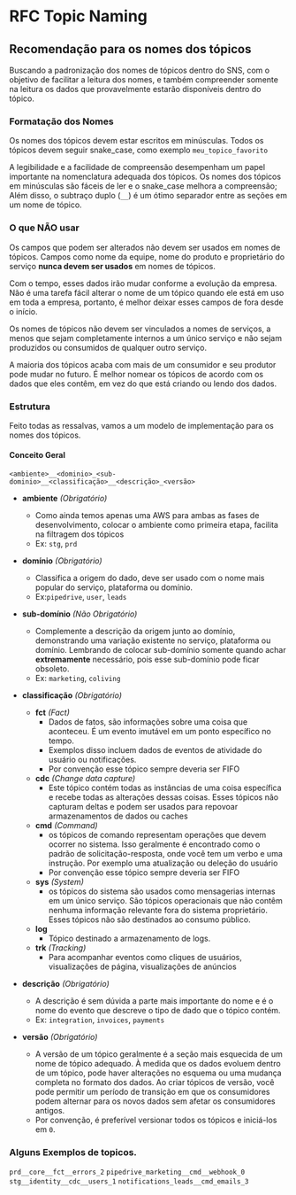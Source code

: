 # RFC Topic Naming

## Recomendação para os nomes dos tópicos

Buscando a padronização dos nomes de tópicos dentro do SNS, com o objetivo de facilitar a leitura dos nomes, e também compreender somente na leitura os dados que provavelmente estarão disponíveis dentro do tópico.

### Formatação dos Nomes

Os nomes dos tópicos devem estar escritos em minúsculas. Todos os tópicos devem seguir snake_case, como exemplo `meu_topico_favorito`

A legibilidade e a facilidade de compreensão desempenham um papel importante na nomenclatura adequada dos tópicos. Os nomes dos tópicos em minúsculas são fáceis de ler e o snake_case melhora a compreensão; Além disso, o subtraço duplo (`__`) é um ótimo separador entre as seções em um nome de tópico.


### O que **NÃO** usar
Os campos que podem ser alterados não devem ser usados em nomes de tópicos. Campos como nome da equipe, nome do produto e proprietário do serviço **nunca devem ser usados** em nomes de tópicos.

Com o tempo, esses dados irão mudar conforme a evolução da empresa. Não é uma tarefa fácil alterar o nome de um tópico quando ele está em uso em toda a empresa, portanto, é melhor deixar esses campos de fora desde o início.

Os nomes de tópicos não devem ser vinculados a nomes de serviços, a menos que sejam completamente internos a um único serviço e não sejam produzidos ou consumidos de qualquer outro serviço.

A maioria dos tópicos acaba com mais de um consumidor e seu produtor pode mudar no futuro. É melhor nomear os tópicos de acordo com os dados que eles contêm, em vez do que está criando ou lendo dos dados.


### Estrutura

Feito todas as ressalvas, vamos a um modelo de implementação para os nomes dos tópicos.

#### Conceito Geral

`<ambiente>__<dominio>_<sub-dominio>__<classificação>__<descrição>_<versão>`

 - **ambiente** *(Obrigatório)*
    - Como ainda temos apenas uma AWS para ambas as fases de desenvolvimento, colocar o ambiente como primeira etapa, facilita na filtragem dos tópicos
    - Ex: `stg`, `prd`

- **domínio** *(Obrigatório)*
    - Classifica a origem do dado, deve ser usado com o nome mais popular do serviço, plataforma ou domínio.
    - Ex:`pipedrive`, `user`, `leads`

- **sub-domínio** *(Não Obrigatório)*
    - Complemente a descrição da origem junto ao domínio, demonstrando uma variação existente no serviço, plataforma ou domínio. Lembrando de colocar sub-domínio somente quando achar **extremamente** necessário, pois esse sub-domínio pode ficar obsoleto.
    - Ex: `marketing`, `coliving`

- **classificação** *(Obrigatório)*
    - **fct** *(Fact)*
        - Dados de fatos, são informações sobre uma coisa que aconteceu. É um evento imutável em um ponto específico no tempo. 
        - Exemplos disso incluem dados de eventos de atividade do usuário ou notificações.
        - Por convenção esse tópico sempre deveria ser FIFO
    - **cdc** *(Change data capture)*
        - Este tópico contém todas as instâncias de uma coisa específica e recebe todas as alterações dessas coisas. Esses tópicos não capturam deltas e podem ser usados para repovoar armazenamentos de dados ou caches
    - **cmd** *(Command)*
        - os tópicos de comando representam operações que devem ocorrer no sistema. Isso geralmente é encontrado como o padrão de solicitação-resposta, onde você tem um verbo e uma instrução. Por exemplo uma atualização ou deleção do usuário
        - Por convenção esse tópico sempre deveria ser FIFO
    - **sys** *(System)*
        - os tópicos do sistema são usados como mensagerias internas em um único serviço. São tópicos operacionais que não contêm nenhuma informação relevante fora do sistema proprietário. Esses tópicos não são destinados ao consumo público.
    - **log**
        - Tópico destinado a armazenamento de logs.
    - **trk** *(Tracking)*
        - Para acompanhar eventos como cliques de usuários, visualizações de página, visualizações de anúncios

- **descrição** *(Obrigatório)*
    - A descrição é sem dúvida a parte mais importante do nome e é o nome do evento que descreve o tipo de dado que o tópico contém. 
    - Ex: `integration`, `invoices`, `payments`

- **versão** *(Obrigatório)*
    - A versão de um tópico geralmente é a seção mais esquecida de um nome de tópico adequado. À medida que os dados evoluem dentro de um tópico, pode haver alterações no esquema ou uma mudança completa no formato dos dados. Ao criar tópicos de versão, você pode permitir um período de transição em que os consumidores podem alternar para os novos dados sem afetar os consumidores antigos.
    - Por convenção, é preferível versionar todos os tópicos e iniciá-los em `0`.

### Alguns Exemplos de topicos.

`prd__core__fct__errors_2`
`pipedrive_marketing__cmd__webhook_0`
`stg__identity__cdc__users_1`
`notifications_leads__cmd_emails_3`
